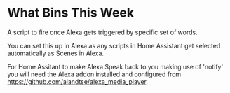 
# What Bins This Week
A script to fire once Alexa gets triggered by specific set of words. 

You can set this up in Alexa as any scripts in Home Assistant get selected automatically as Scenes in Alexa. 

For Home Assitant to make Alexa Speak back to you making use of 'notify' you will need the Alexa addon installed and configured from https://github.com/alandtse/alexa_media_player.
